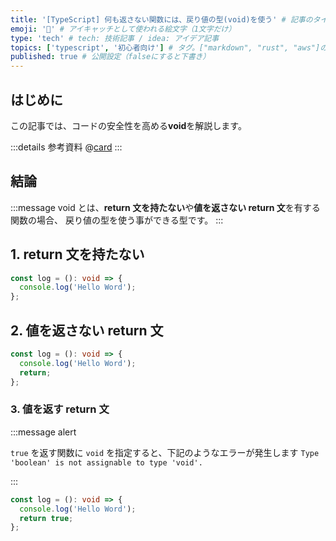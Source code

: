 ```yaml
---
title: '[TypeScript] 何も返さない関数には、戻り値の型(void)を使う' # 記事のタイトル
emoji: '🎣' # アイキャッチとして使われる絵文字（1文字だけ）
type: 'tech' # tech: 技術記事 / idea: アイデア記事
topics: ['typescript', '初心者向け'] # タグ。["markdown", "rust", "aws"]のように指定する
published: true # 公開設定（falseにすると下書き）
---
```


## はじめに

この記事では、コードの安全性を高める**void**を解説します。

:::details 参考資料
@[card](https://www.oreilly.co.jp/books/9784814400362/)
:::

## 結論

:::message
void とは、**return 文を持たない**や**値を返さない return 文**を有する関数の場合、
戻り値の型を使う事ができる型です。
:::

## 1. return 文を持たない

```ts
const log = (): void => {
  console.log('Hello Word');
};
```

## 2. 値を返さない return 文

```ts
const log = (): void => {
  console.log('Hello Word');
  return;
};
```

### 3. 値を返す return 文

:::message alert

`true` を返す関数に `void` を指定すると、下記のようなエラーが発生します
`Type 'boolean' is not assignable to type 'void'.`

:::

```ts
const log = (): void => {
  console.log('Hello Word');
  return true;
};
```
